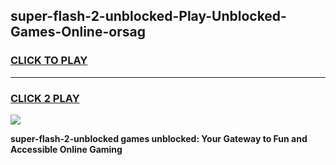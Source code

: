 
## super-flash-2-unblocked-Play-Unblocked-Games-Online-orsag
<h3>
<a href="https://premium76.site?title=super-flash-2-unblocked&ref=25A">CLICK TO PLAY</a></h3>
<hr>

<h3>
<a href="https://premium76.site?title=super-flash-2-unblocked&ref=25A">CLICK 2 PLAY</a>
  
</h3>

<a href="https://premium76.site?title=super-flash-2-unblocked&ref=25A"><img src="https://clearcache.store/games.png"></a>


**super-flash-2-unblocked games unblocked: Your Gateway to Fun and Accessible Online Gaming**
